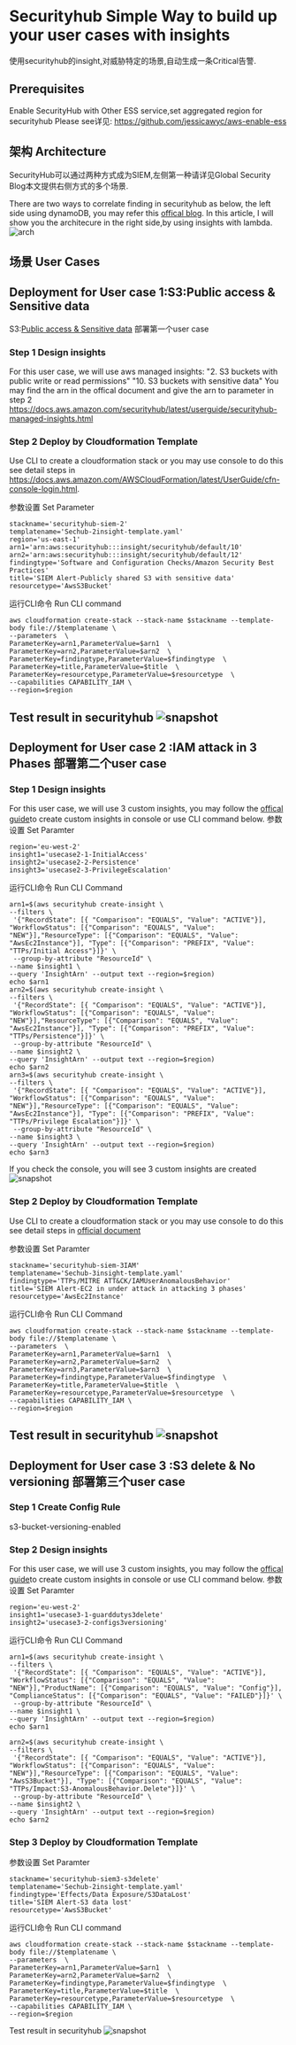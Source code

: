# Securityhub Simple Way to build up your user cases with insights
使用securityhub的insight,对威胁特定的场景,自动生成一条Critical告警.
## Prerequisites
Enable SecurityHub with Other ESS service,set aggregated region for securityhub
Please see详见: https://github.com/jessicawyc/aws-enable-ess
## 架构 Architecture
SecurityHub可以通过两种方式成为SIEM,左侧第一种请详见Global Security Blog本文提供右侧方式的多个场景.

There are two ways to correlate finding in securityhub as below, the left side using dynamoDB, you may refer this [offical blog](https://aws.amazon.com/cn/blogs/security/correlate-security-findings-with-aws-security-hub-and-amazon-eventbridge/). 
In this article, I will show you the architecure in the right side,by using insights with lambda.
![arch](/SIEM-2-Architecture.png)
## 场景 User Cases
## Deployment for User case 1:S3:Public access & Sensitive data
S3:[Public access & Sensitive data](/s3/Readme.md) 部署第一个user case
### Step 1 Design insights
For this user case, we  will use aws managed insights:
  "2. S3 buckets with public write or read permissions"
  "10. S3 buckets with sensitive data"
You may find the arn in the offical document and give the arn to parameter in step 2
https://docs.aws.amazon.com/securityhub/latest/userguide/securityhub-managed-insights.html

### Step 2 Deploy by Cloudformation Template
Use CLI to create a cloudformation stack or you may use console to do this see detail steps in https://docs.aws.amazon.com/AWSCloudFormation/latest/UserGuide/cfn-console-login.html.

参数设置 Set Parameter
```
stackname='securityhub-siem-2'
templatename='Sechub-2insight-template.yaml'
region='us-east-1'
arn1='arn:aws:securityhub:::insight/securityhub/default/10'
arn2='arn:aws:securityhub:::insight/securityhub/default/12'
findingtype='Software and Configuration Checks/Amazon Security Best Practices'
title='SIEM Alert-Publicly shared S3 with sensitive data'
resourcetype='AwsS3Bucket'
```
运行CLI命令 Run CLI command

```
aws cloudformation create-stack --stack-name $stackname --template-body file://$templatename \
--parameters  \
ParameterKey=arn1,ParameterValue=$arn1  \
ParameterKey=arn2,ParameterValue=$arn2  \
ParameterKey=findingtype,ParameterValue=$findingtype  \
ParameterKey=title,ParameterValue=$title  \
ParameterKey=resourcetype,ParameterValue=$resourcetype  \
--capabilities CAPABILITY_IAM \
--region=$region
```
Test result in securityhub
![snapshot](s3/SIEM-Alert.png)
--------------------------------------------------------------------------------------------
## Deployment for User case 2 :IAM attack in 3 Phases 部署第二个user case
### Step 1 Design insights
For this user case, we  will use 3 custom insights, you may follow the [offical guide](https://docs.aws.amazon.com/securityhub/latest/userguide/securityhub-custom-insights.html#:~:text=include%20both%20resources.-,Creating%20a%20custom%20insight%20(console),-From%20the%20console )to create custom insights in console or use CLI command below.
参数设置 Set Paramter
```
region='eu-west-2'
insight1='usecase2-1-InitialAccess'
insight2='usecase2-2-Persistence'
insight3='usecase2-3-PrivilegeEscalation'
```
运行CLI命令 Run CLI Command

```
arn1=$(aws securityhub create-insight \
--filters \
 '{"RecordState": [{ "Comparison": "EQUALS", "Value": "ACTIVE"}], "WorkflowStatus": [{"Comparison": "EQUALS", "Value": "NEW"}],"ResourceType": [{"Comparison": "EQUALS", "Value": "AwsEc2Instance"}], "Type": [{"Comparison": "PREFIX", "Value": "TTPs/Initial Access"}]}' \
 --group-by-attribute "ResourceId" \
--name $insight1 \
--query 'InsightArn' --output text --region=$region)
echo $arn1
arn2=$(aws securityhub create-insight \
--filters \
 '{"RecordState": [{ "Comparison": "EQUALS", "Value": "ACTIVE"}], "WorkflowStatus": [{"Comparison": "EQUALS", "Value": "NEW"}],"ResourceType": [{"Comparison": "EQUALS", "Value": "AwsEc2Instance"}], "Type": [{"Comparison": "PREFIX", "Value": "TTPs/Persistence"}]}' \
 --group-by-attribute "ResourceId" \
--name $insight2 \
--query 'InsightArn' --output text --region=$region)
echo $arn2
arn3=$(aws securityhub create-insight \
--filters \
 '{"RecordState": [{ "Comparison": "EQUALS", "Value": "ACTIVE"}], "WorkflowStatus": [{"Comparison": "EQUALS", "Value": "NEW"}],"ResourceType": [{"Comparison": "EQUALS", "Value": "AwsEc2Instance"}], "Type": [{"Comparison": "PREFIX", "Value": "TTPs/Privilege Escalation"}]}' \
 --group-by-attribute "ResourceId" \
--name $insight3 \
--query 'InsightArn' --output text --region=$region)
echo $arn3
```
If you check the console, you will see 3 custom insights are created 
![snapshot](IAM/custom-insights.png)

### Step 2 Deploy by Cloudformation Template
Use CLI to create a cloudformation stack or you may use console to do this see detail steps in [official document](https://docs.aws.amazon.com/AWSCloudFormation/latest/UserGuide/cfn-console-login.html)

参数设置 Set Paramter
```
stackname='securityhub-siem-3IAM'
templatename='Sechub-3insight-template.yaml'
findingtype='TTPs/MITRE ATT&CK/IAMUserAnomalousBehavior'
title='SIEM Alert-EC2 in under attack in attacking 3 phases'
resourcetype='AwsEc2Instance'

```
运行CLI命令 Run CLI Command

```
aws cloudformation create-stack --stack-name $stackname --template-body file://$templatename \
--parameters  \
ParameterKey=arn1,ParameterValue=$arn1  \
ParameterKey=arn2,ParameterValue=$arn2  \
ParameterKey=arn3,ParameterValue=$arn3  \
ParameterKey=findingtype,ParameterValue=$findingtype  \
ParameterKey=title,ParameterValue=$title  \
ParameterKey=resourcetype,ParameterValue=$resourcetype  \
--capabilities CAPABILITY_IAM \
--region=$region
```
Test result in securityhub
![snapshot](IAM/securityhub-finding.png)
------------------------------------------------------------
## Deployment for User case 3 :S3 delete & No versioning 部署第三个user case
### Step 1 Create Config Rule
s3-bucket-versioning-enabled

### Step 2 Design insights
For this user case, we  will use 3 custom insights, you may follow the [offical guide](https://docs.aws.amazon.com/securityhub/latest/userguide/securityhub-custom-insights.html#:~:text=include%20both%20resources.-,Creating%20a%20custom%20insight%20(console),-From%20the%20console )to create custom insights in console or use CLI command below.
参数设置 Set Paramter
```
region='eu-west-2'
insight1='usecase3-1-guarddutys3delete'
insight2='usecase3-2-configs3versioning'
```

运行CLI命令 Run CLI Command

```
arn1=$(aws securityhub create-insight \
--filters \
 '{"RecordState": [{ "Comparison": "EQUALS", "Value": "ACTIVE"}], "WorkflowStatus": [{"Comparison": "EQUALS", "Value": "NEW"}],"ProductName": [{"Comparison": "EQUALS", "Value": "Config"}], "ComplianceStatus": [{"Comparison": "EQUALS", "Value": "FAILED"}]}' \
 --group-by-attribute "ResourceId" \
--name $insight1 \
--query 'InsightArn' --output text --region=$region)
echo $arn1

arn2=$(aws securityhub create-insight \
--filters \
 '{"RecordState": [{ "Comparison": "EQUALS", "Value": "ACTIVE"}], "WorkflowStatus": [{"Comparison": "EQUALS", "Value": "NEW"}],"ResourceType": [{"Comparison": "EQUALS", "Value": "AwsS3Bucket"}], "Type": [{"Comparison": "EQUALS", "Value": "TTPs/Impact:S3-AnomalousBehavior.Delete"}]}' \
 --group-by-attribute "ResourceId" \
--name $insight2 \
--query 'InsightArn' --output text --region=$region)
echo $arn2
```


### Step 3 Deploy by Cloudformation Template
参数设置 Set Paramter
```
stackname='securityhub-siem3-s3delete'
templatename='Sechub-2insight-template.yaml'
findingtype='Effects/Data Exposure/S3DataLost'
title='SIEM Alert-S3 data lost'
resourcetype='AwsS3Bucket'
```
运行CLI命令 Run CLI command

```
aws cloudformation create-stack --stack-name $stackname --template-body file://$templatename \
--parameters  \
ParameterKey=arn1,ParameterValue=$arn1  \
ParameterKey=arn2,ParameterValue=$arn2  \
ParameterKey=findingtype,ParameterValue=$findingtype  \
ParameterKey=title,ParameterValue=$title  \
ParameterKey=resourcetype,ParameterValue=$resourcetype  \
--capabilities CAPABILITY_IAM \
--region=$region
```
Test result in securityhub
![snapshot](s3/sample.png)
